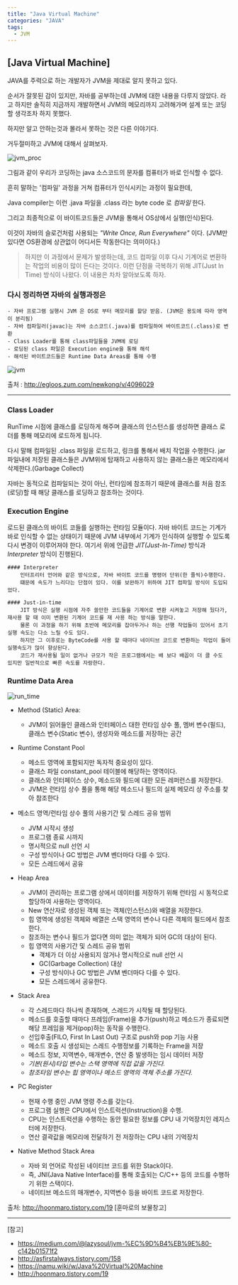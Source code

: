 ```yaml
---
title: "Java Virtual Machine"
categories: "JAVA"
tags:
  - JVM
---
```


## [Java Virtual Machine]

JAVA를 주력으로 하는 개발자가 JVM을 제대로 알지 못하고 있다.

순서가 잘못된 감이 있지만, 자바를 공부하는데 JVM에 대한 내용을 다루지 않았다.
라고 하지만 솔직히 지금까지 개발하면서 JVM의 메모리까지 고려해가며 설계 또는 코딩할 생각조차 하지 못했다.

하지만 알고 안하는것과 몰라서 못하는 것은 다른 이야기다.

거두절미하고 JVM에 대해서 살펴보자.

![jvm_proc](/assets/images/180824/jvm_proc.png)

그림과 같이 우리가 코딩하는 java 소스코드의 문자를 컴퓨터가 바로 인식할 수 없다.

흔히 말하는 '컴파일' 과정을 거쳐 컴퓨터가 인식시키는 과정이 필요한데, 

Java compiler는 이런 .java 파일을 .class 라는 byte code 로 *컴파일* 한다.

그리고 최종적으로 이 바이트코드들은 JVM을 통해서 OS상에서 실행(인식)된다.

이것이 자바의 슬로건처럼 사용되는 *"Write Once, Run Everywhere"* 이다.
(JVM만 있다면 OS환경에 상관없이 어디서든 작동한다는 의미이다.)

> 하지만 이 과정에서 문제가 발생하는데, 코드 컴파일 이후 다시 기계어로 변환하는 작업의 비용이 많이 든다는 것이다.
> 이런 단점을 극복하기 위해 JIT(Just In Time) 방식이 나왔다. 이 내용은 차차 알아보도록 하자.

### 다시 정리하면 자바의 실행과정은
    - 자바 프로그램 실행시 JVM 은 OS로 부터 메모리를 할당 받음. (JVM은 용도에 따라 영역이 분리됨)
    - 자바 컴파일러(javac)는 자바 소스코드(.java)를 컴파일하여 바이트코드(.class)로 변환
    - Class Loader를 통해 class파일들을 JVM에 로딩
    - 로딩된 class 파일은 Execution engine을 통해 해석
    - 해석된 바이트코드들은 Runtime Data Areas를 통해 수행
    
![jvm](/assets/images/180824/jvm.jpg)

출처 : http://egloos.zum.com/newkong/v/4096029

---

### Class Loader
RunTime 시점에 클래스를 로딩하게 해주며 클래스의 인스턴스를 생성하면 클래스 로더를 통해 메모리에 로드하게 됩니다.

다시 말해 컴파일된 .class 파일을 로드하고, 링크를 통해서 배치 작업을 수행한다. jar파일내에 저장된 클래스들은 JVM위에 탑재하고 사용하지 않는 클래스들은 메모리에서 삭제한다.(Garbage Collect) 

자바는 동적으로 컴파일되는 것이 아닌, 런타임에 참조하기 때문에 클래스를 처음 참조(로딩)할 때 해당 클래스를 로딩하고 참조하는 것이다.


### Execution Engine
로드된 클래스의 바이트 코들를 실행하는 런타임 모듈이다. 
자바 바이트 코드는 기계가 바로 인식할 수 없는 상태이기 때문에 JVM 내부에서 기계가 인식하여 실행할 수 있도록 다시 변경이 이루어져야 한다.
여기서 위에 언급한 *JIT(Just-In-Time)* 방식과 *Interpreter* 방식이 진행된다.

    #### Interpreter
        인터프리터 언어와 같은 방식으로, 자바 바이트 코드를 명령어 단위(한 줄씩)수행한다.
        떄문에 속도가 느리다는 단점이 있다. 이를 보완하기 위하여 JIT 컴파일 방식이 도입되었다.
        
    #### Just-in-time
        JIT 방식은 실행 시점에 자주 쓸만한 코드들을 기계어로 변환 시켜놓고 저장해 뒀다가, 재사용 할 때 이미 변환된 기계어 코드를 재 사용 하는 방식을 말한다. 
        물론 이 과정을 하기 위해 초반에 메모리를 잡아두거나 하는 선행 작업들이 있어서 초기 실행 속도는 다소 느릴 수도 있다. 
        하지만 그 이후로는 ByteCode를 사용 할 때마다 네이티브 코드로 변환하는 작업이 들어 실행속도가 많이 향상된다. 
        코드가 재사용될 일이 없거나 규모가 작은 프로그램에서는 배 보다 배꼽이 더 클 수도 있지만 일반적으로 빠른 속도를 자랑한다.
        

### Runtime Data Area

![run_time](/assets/images/180824/runtime_data.png)        

 
- Method (Static) Area: 
    - JVM이 읽어들인 클래스와 인터페이스 대한 런타임 상수 풀, 멤버 변수(필드), 클래스 변수(Static 변수), 생성자와 메소드를 저장하는 공간
    
- Runtime Constant Pool
    - 메소드 영역에 포함되지만 독자적 중요성이 있다.
    - 클래스 파일 constant_pool 테이블에 해당하는 영역이다.
    - 클래스와 인터페이스 상수, 메소드와 필드에 대한 모든 레퍼런스를 저장한다.
    - JVM은 런타임 상수 풀을 통해 해당 메소드나 필드의 실제 메모리 상 주소를 찾아 참조한다
    
- 메소드 영역/런타임 상수 풀의 사용기간 및 스레드 공유 범위
    - JVM 시작시 생성
    - 프로그램 종료 시까지
    - 명시적으로 null 선언 시
    - 구성 방식이나 GC 방법은 JVM 벤더마다 다를 수 있다.
    - 모든 스레드에서 공유
    
- Heap Area
    - JVM이 관리하는 프로그램 상에서 데이터를 저장하기 위해 런타임 시 동적으로 할당하여 사용하는 영역이다.
    - New 연산자로 생성된 객체 또는 객체(인스턴스)와 배열을 저장한다.
    - 힙 영역에 생성된 객체와 배열은 스택 영역의 변수나 다른 객체의 필드에서 참조한다.
    - 참조하는 변수나 필드가 없다면 의미 없는 객체가 되어 GC의 대상이 된다.
    - 힙 영역의 사용기간 및 스레드 공유 범위
        - 객체가 더 이상 사용되지 않거나 명시적으로 null 선언 시
        - GC(Garbage Collection) 대상
        - 구성 방식이나 GC 방법은 JVM 벤더마다 다를 수 있다.
        - 모든 스레드에서 공유한다.
        
- Stack Area
    - 각 스레드마다 하나씩 존재하며, 스레드가 시작될 때 할당된다.
    - 메소드를 호출할 때마다 프레임(Frame)을 추가(push)하고 메소드가 종료되면 해당 프레임을 제거(pop)하는 동작을 수행한다.
    - 선입후출(FILO, First In Last Out) 구조로 push와 pop 기능 사용
    - 메소드 호출 시 생성되는 스레드 수행정보를 기록하는 Frame을 저장
    - 메소드 정보, 지역변수, 매개변수, 연산 중 발생하는 임시 데이터 저장
    - *기본(원시)타입 변수는 스택 영역에 직접 값을 가진다.*
    - *참조타임 변수는 힙 영역이나 메소드 영역의 객체 주소를 가진다.*

- PC Register
    - 현재 수행 중인 JVM 명령 주소를 갖는다.
    - 프로그램 실행은 CPU에서 인스트럭션(Instruction)을 수행.
    - CPU는 인스트럭션을 수행하는 동안 필요한 정보를 CPU 내 기억장치인 레지스터에 저장한다.
    - 연산 결곽값을 메모리에 전달하기 전 저장하는 CPU 내의 기억장치

- Native Method Stack Area
    - 자바 외 언어로 작성된 네이티브 코드를 위한 Stack이다.
    - 즉, JNI(Java Native Interface)를 통해 호출되는 C/C++ 등의 코드를 수행하기 위한 스택이다.
    - 네이티브 메소드의 매개변수, 지역변수 등을 바이트 코드로 저장한다.

출처: http://hoonmaro.tistory.com/19 [훈마로의 보물창고]


---

[참고]
- https://medium.com/@lazysoul/jvm-%EC%9D%B4%EB%9E%80-c142b01571f2
- http://asfirstalways.tistory.com/158
- https://namu.wiki/w/Java%20Virtual%20Machine
- http://hoonmaro.tistory.com/19